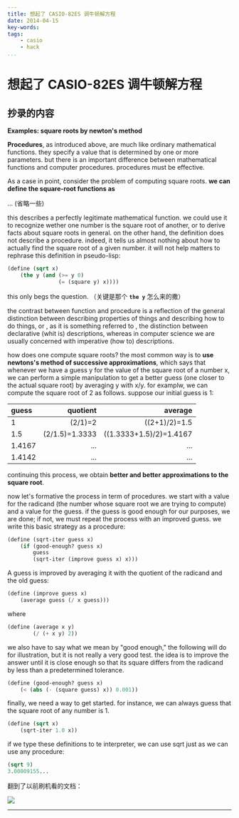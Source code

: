 ```yaml
---
title: 想起了 CASIO-82ES 调牛顿解方程
date: 2014-04-15
key-words:
tags:
    - casio
    - hack
...
```


想起了 CASIO-82ES 调牛顿解方程
==============================

<!--
无事，看 [SICP][sicp]，顺带敲过来。
-->

[sicp]: http://book.douban.com/subject/1451622/ "看来 SICP 有生之年是看不完了。。。"

抄录的内容
----------

**Examples: square roots by newton's method**

**Procedures**, as introduced above, are much like ordinary mathematical functions. they specify a value that is determined by one or more parameters. but there is an important difference between mathematical functions and computer procedures. procedures must be effective.

As a case in point, consider the problem of computing square roots. **we can define the square-root functions as**

... (省略一些)

this describes a perfectly legitimate mathematical function. we could use it to recognize wether one number is the square root of another, or to derive facts about square roots in general. on the other hand, the definition does not describe a procedure. indeed, it tells us almost nothing about how  to actually find the square root of a given number. it will not help matters to rephrase this definition in pseudo-lisp:

```lisp
(define (sqrt x)
    (the y (and (>= y 0)
                (= (square y) x))))
```

this only begs the question. （关键是那个 **`the y`** 怎么来的撒）

the contrast between function and procedure is a reflection of the general distinction between describing properties of things and describing how to do things, or , as  it is something referred to , the distinction between declarative (whit  is) descriptions, whereas in computer science we are usually concerned with imperative (how to) descriptions.

how does one compute square roots? the most common way is to **use newtons's method of successive approximations**, which says that whenever we have a guess y for the value of the square root of a number x, we can perform a simple manipulation to get a better guess (one  closer to the actual square root) by averaging y with x/y. for examplw, we can compute the square root of 2 as follows. suppose our initial guess is 1:

| guess | quotient | average |
| :------- | ------: | ------: |
| 1 | (2/1)=2 | ((2+1)/2)=1.5 |
| 1.5 | (2/1.5)=1.3333 | ((1.3333+1.5)/2)=1.4167 |
| 1.4167 | ... | ... |
| 1.4142 | ... | ... |

continuing this process, we obtain **better and better approximations to the square root**.

now let's formative the process in term of procedures. we start with a value for the radicand (the number whose square root we are trying to compute) and a value for the guess. if the guess is good enough for our purposes, we are done; if not, we must repeat the process with an improved  guess. we write this basic strategy as a procedure:

```lisp
(define (sqrt-iter guess x)
    (if (good-enough? guess x)
        guess
        (sqrt-iter (improve guess x) x)))
```

A guess is improved by averaging it with the quotient of the radicand and the old guess:

```lisp
(define (improve guess x)
    (average guess (/ x guess)))
```

where

```lisp
(define (average x y)
        (/ (+ x y) 2))
```

we also have to say what we mean by "good enough," the following will do for illustration, but it is not really a very good test. the idea is to improve the answer until it is close enough so that its square differs from the radicand by less than a predetermined tolerance.

```lisp
(define (good-enough? guess x)
    (< (abs (- (square guess) x)) 0.001))
```

finally, we need a way to get started. for instance, we can always guess that the square root of any number is 1.

```lisp
(define (sqrt x)
    (sqrt-iter 1.0 x))
```

if we type these definitions to te interpreter, we can use sqrt just as we can use any procedure:

```lisp
(sqrt 9)
3.00009155...
```

翻到了以前刷机看的文档：

![](http://whudoc.qiniudn.com/casio-82-es.jpg)

---

<!--
想起了高中的时候，在网上找 Casio fx 82ES 刷机教程，其中有一个就是 “**牛顿解方程**” 模式，
一直觉得这个名字好霸气（毕竟和牛顿扯上关系了）。牛顿解方程很好用，比如求一个方程（一元）的解，
直接把方程输到计算器就成（对于我这种粗心大意的又懒的人，简直不能更好）。
一直不知道为什么这个刷机模式为什么叫“牛顿解方程”，记得当时余意老师讲过一种迭代求根的方法，
我又不用，早忘了，但我会按计算器嘛！
-->

<!--
没有计算器的数学考试我可以去死，宁可不写。2 位以上的计算我都不太习惯思考，
`sin 30 45 60` 就没搞清楚过，从来都是直接按计算器。那时按计算器还挺快，
在 15 班时还一群人拼谁刷机快……[^class15]后来刷机的方法学的越来越多，可以刷出 `base-n` 进制转换，求方程组，求积分和导数（高中不教这个所以也不怎么会用），矩阵向量统计什么的，
还有一些很 fancy 的爆机方法，最牛逼的是 LU WangChen 的那个，可以让计算器瞬间无法开机，
除非用起子打开壳子把电池抠出来放一会。如此强大，以至于每次考数学前都要去欺负 Peng Wei，
“乖点不然把你计算器刷死……”^[好贱……]
-->

[^class15]: 相比，1 班同学在这上面探索欲不强。

<!--
后来高考前把计算器换成了 991，现在还在用，不用刷就有了所有 82ES b 版按百来个键
才能刷出来的功能，省去了刷机的麻烦，也少个那个乐趣。
-->
